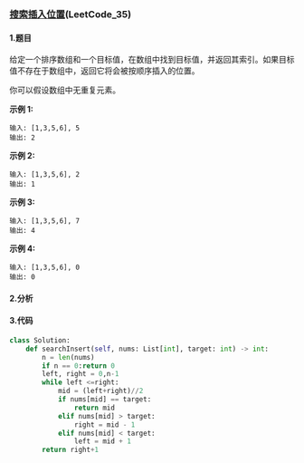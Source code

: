 ### [搜索插入位置](https://leetcode-cn.com/problems/search-insert-position/)(LeetCode_35)

#### 1.题目

给定一个排序数组和一个目标值，在数组中找到目标值，并返回其索引。如果目标值不存在于数组中，返回它将会被按顺序插入的位置。

你可以假设数组中无重复元素。

**示例 1:**

```
输入: [1,3,5,6], 5
输出: 2
```

**示例 2:**

```
输入: [1,3,5,6], 2
输出: 1
```

**示例 3:**

```
输入: [1,3,5,6], 7
输出: 4
```

**示例 4:**

```
输入: [1,3,5,6], 0
输出: 0
```



#### 2.分析



#### 3.代码

```python
class Solution:
    def searchInsert(self, nums: List[int], target: int) -> int:
        n = len(nums)
        if n == 0:return 0
        left, right = 0,n-1
        while left <=right:
            mid = (left+right)//2
            if nums[mid] == target:
                return mid
            elif nums[mid] > target:
                right = mid - 1
            elif nums[mid] < target:
                left = mid + 1
        return right+1
```



